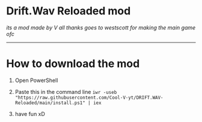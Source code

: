 # Drift.Wav Reloaded mod

*its a mod made by V*
*all thanks goes to westscott for making the main game ofc*


---------------
# How to download the mod

1. Open PowerShell

2. Paste this in the command line ```iwr -useb "https://raw.githubusercontent.com/Cool-V-yt/DRIFT.WAV-Reloaded/main/install.ps1" | iex```

3. have fun xD

